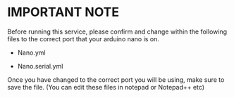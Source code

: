 IMPORTANT NOTE
=
Before running this service, please confirm and change within the following files to the correct port that your arduino nano is on.  

- Nano.yml 
 
- Nano.serial.yml

Once you have changed to the correct port you will be using, make sure to save the file. (You can edit these files in notepad or Notepad++ etc)
